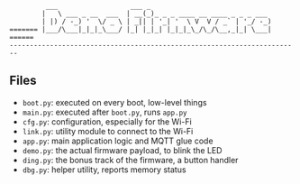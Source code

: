 ```
         ___                  ___ _
        |   \ ___ _ __  ___  | __(_)_ _ _ ____ __ ____ _ _ _ ___
        | |) / -_) '  \/ _ \ | _|| | '_| '  \ V  V / _` | '_/ -_)
======= |___/\___|_|_|_\___/ |_| |_|_| |_|_|_\_/\_/\__,_|_| \___| ======
------------------------------------------------------------------------
```

Files
-----

 - `boot.py`: executed on every boot, low-level things
 - `main.py`: executed after `boot.py`, runs `app.py`
 - `cfg.py`:  configuration, especially for the Wi-Fi
 - `link.py`: utility module to connect to the Wi-Fi
 - `app.py`:  main application logic and MQTT glue code
 - `demo.py`: the actual firmware payload, to blink the LED
 - `ding.py`: the bonus track of the firmware, a button handler
 - `dbg.py`:  helper utility, reports memory status
